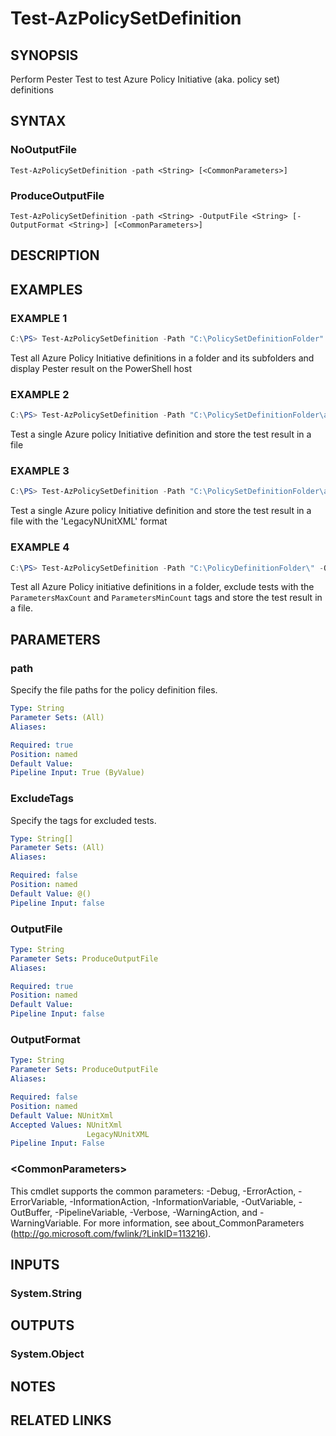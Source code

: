 ﻿# Test-AzPolicySetDefinition

## SYNOPSIS
Perform Pester Test to test Azure Policy Initiative (aka. policy set) definitions

## SYNTAX

### NoOutputFile
```
Test-AzPolicySetDefinition -path <String> [<CommonParameters>]
```

### ProduceOutputFile
```
Test-AzPolicySetDefinition -path <String> -OutputFile <String> [-OutputFormat <String>] [<CommonParameters>]
```

## DESCRIPTION


## EXAMPLES

### EXAMPLE 1

```powershell
C:\PS> Test-AzPolicySetDefinition -Path "C:\PolicySetDefinitionFolder"
```

Test all Azure Policy Initiative definitions in a folder and its subfolders and display Pester result on the PowerShell host

### EXAMPLE 2

```powershell
C:\PS> Test-AzPolicySetDefinition -Path "C:\PolicySetDefinitionFolder\azurepolicyset.json" -OutputFile "C:\Temp\MyTestResult.xml"
```

Test a single Azure policy Initiative  definition and store the test result in a file

### EXAMPLE 3

```powershell
C:\PS> Test-AzPolicySetDefinition -Path "C:\PolicySetDefinitionFolder\azurepolicyset.json" -OutputFile "C:\Temp\MyTestResult.xml" -OutputFormat 'LegacyNUnitXML'
```

Test a single Azure policy Initiative definition and store the test result in a file with the 'LegacyNUnitXML' format

### EXAMPLE 4

```powershell
C:\PS> Test-AzPolicySetDefinition -Path "C:\PolicyDefinitionFolder\" -OutputFile "C:\Temp\MyTestResult.xml" -ExcludeTags 'ParametersMaxCount', 'ParametersMinCount'
```

Test all Azure Policy initiative definitions in a folder, exclude tests with the `ParametersMaxCount` and `ParametersMinCount` tags and store the test result in a file.

## PARAMETERS

### path
Specify the file paths for the policy definition files.

```yaml
Type: String
Parameter Sets: (All)
Aliases:

Required: true
Position: named
Default Value:
Pipeline Input: True (ByValue)
```

### ExcludeTags
Specify the tags for excluded tests.

```yaml
Type: String[]
Parameter Sets: (All)
Aliases:

Required: false
Position: named
Default Value: @()
Pipeline Input: false
```

### OutputFile


```yaml
Type: String
Parameter Sets: ProduceOutputFile
Aliases:

Required: true
Position: named
Default Value:
Pipeline Input: false
```

### OutputFormat


```yaml
Type: String
Parameter Sets: ProduceOutputFile
Aliases:

Required: false
Position: named
Default Value: NUnitXml
Accepted Values: NUnitXml
                 LegacyNUnitXML
Pipeline Input: False
```

### \<CommonParameters\>
This cmdlet supports the common parameters: -Debug, -ErrorAction, -ErrorVariable, -InformationAction, -InformationVariable, -OutVariable, -OutBuffer, -PipelineVariable, -Verbose, -WarningAction, and -WarningVariable. For more information, see about_CommonParameters (http://go.microsoft.com/fwlink/?LinkID=113216).

## INPUTS

### System.String


## OUTPUTS

### System.Object


## NOTES

## RELATED LINKS
